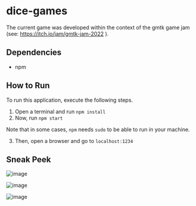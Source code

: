 # dice-games

The current game was developed within the context of the gmtk game jam (see: https://itch.io/jam/gmtk-jam-2022 ).

## Dependencies
- npm

## How to Run

To run this application, execute the following steps.
1. Open a terminal and run `npm install`
1. Now, run `npm start`

Note that in some cases, `npm` needs `sudo` to be able to run in your machine.

3. Then, open a browser and go to `localhost:1234` 

## Sneak Peek

![image](https://user-images.githubusercontent.com/38135792/179420494-bee96abb-0c1a-4384-b6a9-04f80943d861.png)

![image](https://user-images.githubusercontent.com/38135792/179420504-d30466e2-deaf-43e4-bf14-0ba1ba57a6cf.png)

![image](https://user-images.githubusercontent.com/38135792/179420527-e0ce0f45-084b-444d-9279-0569d57ed8f1.png)

